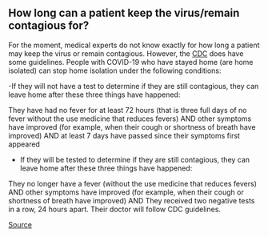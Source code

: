 ## How long can a patient keep the virus/remain contagious for?

For the moment, medical experts do not know exactly for how long a patient may keep the virus or remain contagious. However, the [CDC](https://www.cdc.gov/coronavirus/2019-ncov/if-you-are-sick/care-for-someone.html) does have some guidelines. People with COVID-19 who have stayed home (are home isolated) can stop home isolation under the following conditions:

-If they will not have a test to determine if they are still contagious, they can leave home after these three things have happened:

They have had no fever for at least 72 hours (that is three full days of no fever without the use medicine that reduces fevers)
AND
other symptoms have improved (for example, when their cough or shortness of breath have improved)
AND
at least 7 days have passed since their symptoms first appeared

- If they will be tested to determine if they are still contagious, they can leave home after these three things have happened:

They no longer have a fever (without the use medicine that reduces fevers)
AND
other symptoms have improved (for example, when their cough or shortness of breath have improved)
AND
They received two negative tests in a row, 24 hours apart. Their doctor will follow CDC guidelines.

[Source](https://www.cdc.gov/coronavirus/2019-ncov/if-you-are-sick/care-for-someone.html)
